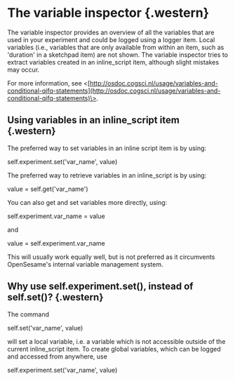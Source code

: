 The variable inspector {.western}
======================

The variable inspector provides an overview of all the variables that
are used in your experiment and could be logged using a logger item.
Local variables (i.e., variables that are only available from within an
item, such as 'duration' in a sketchpad item) are not shown. The
variable inspector tries to extract variables created in an
inline\_script item, although slight mistakes may occur.

For more information, see
\<[http://osdoc.cogsci.nl/usage/variables-and-conditional-qifq-statements](http://osdoc.cogsci.nl/usage/variables-and-conditional-qifq-statements)\>.

Using variables in an inline\_script item {.western}
-----------------------------------------

The preferred way to set variables in an inline script item is by using:

self.experiment.set('var\_name', value)

The preferred way to retrieve variables in an inline\_script is by
using:

value = self.get('var\_name')

You can also get and set variables more directly, using:

self.experiment.var\_name = value

and

value = self.experiment.var\_name

This will usually work equally well, but is not preferred as it
circumvents OpenSesame's internal variable management system.

Why use self.experiment.set(), instead of self.set()? {.western}
-----------------------------------------------------

The command

self.set('var\_name', value)

will set a local variable, i.e. a variable which is not accessible
outside of the current inline\_script item. To create global variables,
which can be logged and accessed from anywhere, use

self.experiment.set('var\_name', value)

